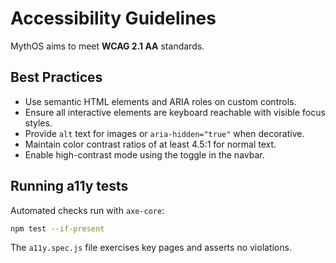 # Accessibility Guidelines

MythOS aims to meet **WCAG 2.1 AA** standards.

## Best Practices

- Use semantic HTML elements and ARIA roles on custom controls.
- Ensure all interactive elements are keyboard reachable with visible focus styles.
- Provide `alt` text for images or `aria-hidden="true"` when decorative.
- Maintain color contrast ratios of at least 4.5:1 for normal text.
- Enable high-contrast mode using the toggle in the navbar.

## Running a11y tests

Automated checks run with `axe-core`:

```bash
npm test --if-present
```

The `a11y.spec.js` file exercises key pages and asserts no violations.
